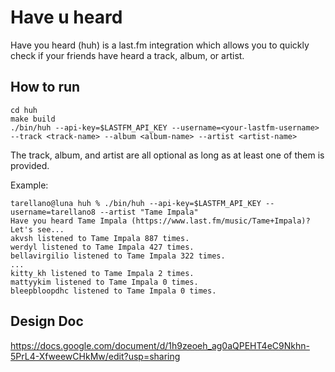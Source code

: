 # Have u heard

Have you heard (huh) is a last.fm integration which allows you to quickly check if your friends have heard a track, album, or artist.

## How to run

```
cd huh
make build
./bin/huh --api-key=$LASTFM_API_KEY --username=<your-lastfm-username> --track <track-name> --album <album-name> --artist <artist-name>
```
The track, album, and artist are all optional as long as at least one of them is provided.

Example:
```
tarellano@luna huh % ./bin/huh --api-key=$LASTFM_API_KEY --username=tarellano8 --artist "Tame Impala"   
Have you heard Tame Impala (https://www.last.fm/music/Tame+Impala)?
Let's see...
akvsh listened to Tame Impala 887 times.
werdyl listened to Tame Impala 427 times.
bellavirgilio listened to Tame Impala 322 times.
...
kitty_kh listened to Tame Impala 2 times.
mattyykim listened to Tame Impala 0 times.
bleepbloopdhc listened to Tame Impala 0 times.
```

## Design Doc

https://docs.google.com/document/d/1h9zeoeh_ag0aQPEHT4eC9Nkhn-5PrL4-XfweewCHkMw/edit?usp=sharing
